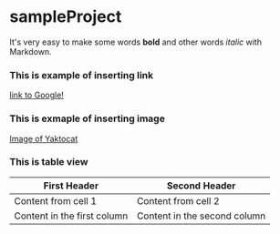 # sampleProject

It's very easy to make some words **bold** and other words *italic* with Markdown.

### This is example of inserting link
[link to Google!](http://google.com)

### This is exmaple of inserting image
[Image of Yaktocat](https://octodex.github.com/images/yaktocat.png)

### This is table view

First Header | Second Header
------------ | -------------
Content from cell 1 | Content from cell 2
Content in the first column | Content in the second column
